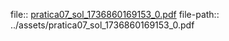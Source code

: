 file:: [pratica07_sol_1736860169153_0.pdf](../assets/pratica07_sol_1736860169153_0.pdf)
file-path:: ../assets/pratica07_sol_1736860169153_0.pdf
